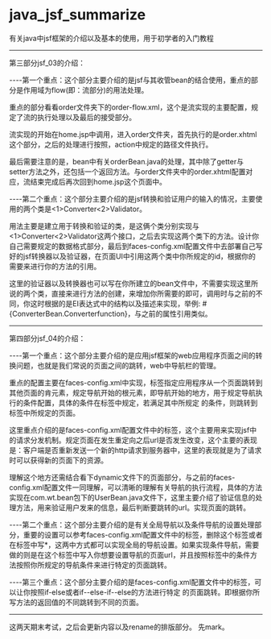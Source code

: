 # java_jsf_summarize
有关java中jsf框架的介绍以及基本的使用，用于初学者的入门教程


---------------------------------------------------------------------------------------------------

第三部分jsf_03的介绍：

----第一个重点：这个部分主要介绍的是jsf与其收管bean的结合使用，重点的部分是作用域为flow(即：流部分)的用法处理。

重点的部分看看order文件夹下的order-flow.xml，这个是流实现的主要配置，规定了流的执行处理以及最后的接受部分。

流实现的开始在home.jsp中调用，进入order文件夹，首先执行的是order.xhtml这个部分，之后的处理进行按照，action中规定的路径文件执行。

最后需要注意的是，bean中有关orderBean.java的处理，其中除了getter与setter方法之外，还包括一个返回方法。与order文件夹中的order.xhtml配置对应，流结束完成后再次回到home.jsp这个页面中。


----第二个重点：这个部分主要介绍的是jsf转换和验证用户的输入的情况，主要使用的两个类是<1>Converter<2>Validator。

用法主要是建立用于转换和验证的类，是这俩个类分别实现与<1>Converter<2>Validator这两个接口，之后去实现这两个类下的方法。设计你自己需要规定的数据格式部分，最后到faces-config.xml配置文件中去部署自己写好的jsf转换器以及验证器，在页面UI中引用这两个类中你所规定的id，根据你的需要来进行你的方法的引用。

这里的验证器以及转换器也可以写在你所建立的bean文件中，不需要实现这里所说的两个类，直接来进行方法的创建，来增加你所需要的即可，调用时与之前的不同，你这时根据的是EI表达式中的结构以及描述来实现，举例: #{ConverterBean.Converterfunction}，与之前的属性引用类似。

---------------------------------------------------------------------------------------------------

第四部分jsf_04的介绍：

----第一个重点：这个部分主要介绍的是应用jsf框架的web应用程序页面之间的转换问题，也就是我们常说的页面之间的跳转，web中导航栏的管理。

重点的配置主要在faces-config.xml中实现，<navigation-rule>标签指定应用程序从一个页面跳转到其他页面的肯元素，<from-view-id>规定导航开始的根元素，即导航开始的地方，<navigation-case>用于规定导航执行的条件配置，具体的条件在<from-action>标签中规定，若满足其中所规定 的条件，则跳转到<to-view-id>标签中所规定的页面。

这里重点介绍的是faces-config.xml配置文件中的<redirect>标签，这个主要用来实现jsf中的请求分发机制。规定页面在发生重定向之后url是否发生改变，这个主要的表现是：客户端是否重新发送一个新的http请求到服务器中，这里的表现就是为了请求时可以获得新的页面下的资源。

理解这个地方还需结合看下dynamic文件下的页面部分，与之前的faces-config.xml配置文件一同理解，可以清晰的理解有关导航的执行流程，具体的方法实现在com.wt.bean包下的UserBean.java文件下，这里主要介绍了验证信息的处理方法，用来验证用户发来的信息，最后判断要跳转的url。实现页面的跳转。

----第二个重点：这个部分主要介绍的是有关全局导航以及条件导航的设置处理部分，重要的设置可以参考faces-config.xml配置文件中的<from-view-id>标签，删除这个标签或者在标签中写*，这两中方式都可以实现全局的导航设置。如果实现条件导航，需要做的则是在这个标签中写入你想要设置导航的页面url，并且按照<from-action>标签中的条件方法按照你所规定的导航条件来进行特定的页面跳转。

----第三个重点：这个部分主要介绍的是faces-config.xml配置文件中的<if>标签，可以让你按照if-else或者if--else-if--else的方法进行特定 的页面跳转。即根据你所写方法的返回值的不同跳转到不同的页面。


---------------------------------------------------


这两天期末考试，之后会更新内容以及rename的排版部分。  先mark。





